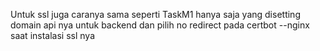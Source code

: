 Untuk ssl juga caranya sama seperti TaskM1 hanya saja yang disetting domain api nya untuk backend dan pilih no redirect pada certbot --nginx saat instalasi ssl nya
